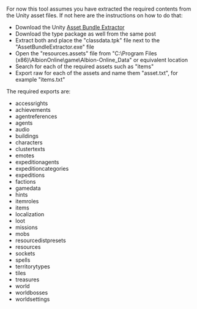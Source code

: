 For now this tool assumes you have extracted the required
contents from the Unity asset files. If not here are the
instructions on how to do that:

* Download the Unity [Asset Bundle Extractor](https://7daystodie.com/forums/showthread.php?22675-Unity-Assets-Bundle-Extractor)
* Download the type package as well from the same post
* Extract both and place the "classdata.tpk" file next to the "AssetBundleExtractor.exe" file
* Open the "resources.assets" file from "C:\Program Files (x86)\AlbionOnline\game\Albion-Online_Data" or equivalent location
* Search for each of the required assets such as "items"
* Export raw for each of the assets and name them "asset.txt", for example "items.txt"

The required exports are:
* accessrights
* achievements
* agentreferences
* agents
* audio
* buildings
* characters
* clustertexts
* emotes
* expeditionagents
* expeditioncategories
* expeditions
* factions
* gamedata
* hints
* itemroles
* items
* localization
* loot
* missions
* mobs
* resourcedistpresets
* resources
* sockets
* spells
* territorytypes
* tiles
* treasures
* world
* worldbosses
* worldsettings